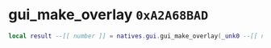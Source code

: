 # gui_make_overlay `0xA2A68BAD`

```lua
local result --[[ number ]] = natives.gui.gui_make_overlay(_unk0 --[[ number ]], _unk1 --[[ number ]], _unk2 --[[ number ]], _unk3 --[[ number ]], _unk4 --[[ number ]], _unk5 --[[ number ]])
```